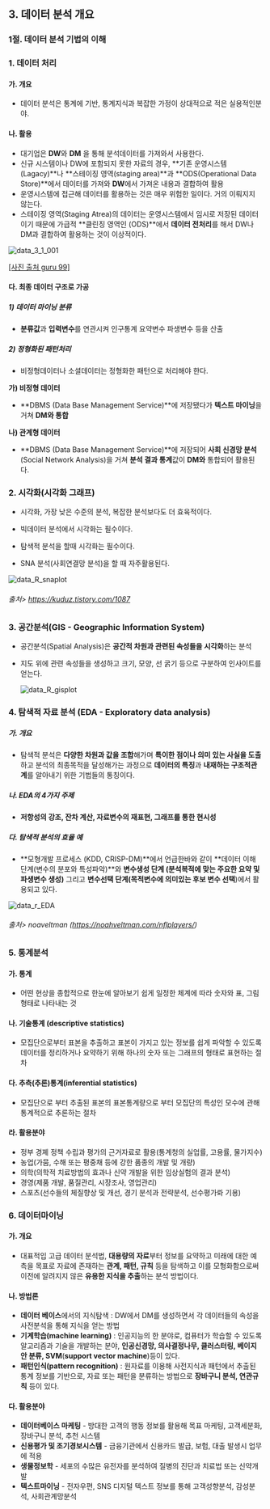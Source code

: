 ## 3. 데이터 분석 개요

### 1절. 데이터 분석 기법의 이해 

### 1. 데이터 처리 

#### 가. 개요 

- 데이터 분석은 통계에 기반, 통계지식과 복잡한 가정이 상대적으로 적은 실용적인분야.

  

#### 나. 활용

- 대기업은 **DW**와 **DM** 을 통해 분석데이터를 가져와서 사용한다. 
- 신규 시스템이나 DW에 포함되지 못한 자료의 경우, **기존 운영시스템(Lagacy)**나 **스테이징 영역(staging area)**과 **ODS(Operational Data Store)**에서 데이터를 가져와 **DW**에서 가져온 내용과 결합하여 활용
- 운영시스템에 접근해 데이터를 활용하는 것은 매우 위험한 일이다. 거의 이뤄지지 않는다.
- 스테이징 영역(Staging Atrea)의 데이터는 운영시스템에서 임시로 저장된 데이터이기 때문에 가급적 **클린징 영역인 (ODS)**에서 **데이터 전처리**를 해서 DW나 DM과 결합하여 활용하는 것이 이상적이다.

![data_3_1_001](../images/data_images/data_3_1_001.png)

[[사진 출처 guru 99]](https://www.guru99.com/data-warehouse-architecture.html)

#### 다. 최종 데이터 구조로 가공

##### 1) 데이터 마이닝 분류 

- **분류값**과 **입력변수**를 연관시켜 인구통계 요약변수 파생변수 등을 산출

##### 2) 정형화된 패턴처리 

- 비정형데이터나 소셜데이터는 정형화한 패턴으로 처리해야 한다.

**가) 비정형 데이터** 

- **DBMS (Data Base Management Service)**에 저장됐다가 **텍스트 마이닝**을 거쳐 **DM와 통합**

**나) 관계형 데이터** 

- **DBMS (Data Base Management Service)**에 저장되어 **사회 신경망 분석**(Social Network Analysis)을 거쳐 **분석 결과 통계**값이 **DM와** 통합되어 활용된다. 



### 2. 시각화(시각화 그래프)

- 시각화, 가장 낮은 수준의 분석, 복잡한 분석보다도 더 효육적이다. 

- 빅데이터 분석에서 시각화는 필수이다.
- 탐색적 분석을 할때 시각화는 필수이다.
- SNA 분석(사회연결망 분석)을 할 때 자주활용된다. 

![data_R_snaplot](../images/data_images/data_3_1_004.png)

######          출처> https://kuduz.tistory.com/1087



### 3. 공간분석(GIS - Geographic Information System)

-  공간분석(Spatial Analysis)은 **공간적 차원과 관련된 속성들을 시각화**하는 분석 

- 지도 위에 관련 속성들을 생성하고 크기, 모양, 선 굵기 등으로 구분하여 인사이트를 얻는다. 

  
  
  
  
  ![data_R_gisplot](../images/data_images/data_3_1_002.jpg)



### 4. 탐색적 자료 분석 (EDA - Exploratory data analysis)

##### 가. 개요 

- 탐색적 분석은 **다양한 차원과 값을 조합**해가며 **특이한 점이나 의미 있는 사실을 도출**하고 분석의 최종목적을 달성해가는 과정으로 **데이터의 특징**과 **내재하는 구조적관계**를 알아내기 위한 기법들의 통칭이다. 

##### 나. EDA의 4가지 주제 

- **저항성의 강조, 잔차 계산, 자료변수의 재표현, 그래프를 통한 현시성**

##### 다. 탐색적 분석의 효율 예 

-  **모형개발 프로세스 (KDD, CRISP-DM)**에서 언급한바와 같이 **데이터 이해 단계(변수의 분포와 특성파악)**와 **변수생성 단계 (분석복적에 맞는 주요한 요약 및 파생변수 생성)** 그리고 **변수선택 단계(목적변수에 의미있는 후보 변수 선택**)에서 활용되고 있다. 

![data_r_EDA](../images/data_images/data_3_1_003.png)

###### 출처> noaveltman (https://noahveltman.com/nflplayers/)



### 5. 통계분석

#### 가. 통계

- 어떤 현상을 종합적으로 한눈에 알아보기 쉽게 일정한 체계에 따라 숫자와 표, 그림 형태로 나타내는 것 

#### 나. 기술통계 (descriptive statistics)

- 모집단으로부터 표본을 추출하고 표본이 가지고 있는 정보를 쉽게  파악할 수 있도록 데이터를 정리하거나 요약하기 위해 하나의 숫자 또는 그래프의 형태로 표현하는 절차 

#### 다.  추측(추론)통계(inferential statistics)

- 모집단으로 부터 추출된 표본의 표본통계량으로 부터 모집단의  특성인 모수에 관해  통계적으로 추론하는 절차 

#### 라. 활용분야 

- 정부 경졔 정책 수립과 평가의 근거자료로 활용(통계청의 실업률, 고용률, 물가지수)
- 농업(가뭄, 수해 또는 평중채 등에 강한 품종의 개발 및 개량)
- 의학(의학적 치료방법의 효과나 신약 개발을 위한 임상실험의 결과  분석)
- 경영(제품 개발, 품질관리, 시장조사, 영업관리)
- 스포츠(선수들의 체질향상 및 개선, 경기 분석과 전략분석, 선수평가롸 기용)



### 6. 데이터마이닝

#### 가. 개요 

- 대표적입 고급 데이터  분석법, **대용량의 자료**부터 정보를 요약하고 미래에  대한 예측을 목표로 자료에 존재하는 **관계, 패턴, 규칙** 등을 탐색하고 이를 모형화함으로써 이전에 알려지지 않은 **유용한 지식을 추출**하는 분석 방법이다. 

#### 나. 방법론 

- **데이터 베이스**에서의 지식탐색 :  DW에서 DM를 생성하면서 각 데이터들의 속성을 사전분석을 통해 지식을 얻는 방법 
- **기계학습(machine learning)** : 인공지능의  한 분야로, 컴퓨터가 학습할 수 있도록 알고리즘과 기술을 개발하는 분야, **인공신경망, 의사결정나무, 클러스터링,  베이지안 분류, SVM**(**support vector machine**)등이 있다. 
- **패턴인식(pattern recognition)** : 원자료를 이용해 사전지식과 패턴에서 추출된 통계  정보를  기반으로, 자료  또는 패턴을 분류하는 방법으로 **장바구니 분석, 연관규칙** 등이 있다.

#### 다. 활용분야  

- **데이터베이스 마케팅** - 방대한 고객의 행동 정보를  활용해 목표 마케팅, 고객세분화, 장바구니 분석, 추천 시스템
- **신용평가 및 조기경보시스템** - 금융기관에서  신용카드 발급, 보험, 대출 발생시 업무에 적용
- **생물정보학** - 세포의 수많은 유전자를 분석하여 질병의 진단과 치료법 또는 신약개발
- **텍스트마이닝** - 전자우편, SNS 디지털 텍스트 정보를 통해 고객성향분석, 감성분석, 사회관계망분석 








